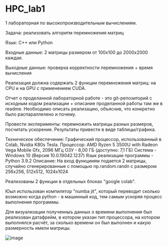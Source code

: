 # HPC_lab1

1 лабораторная по высокопроизводительным вычислениям.

Задача: реализовать алгоритм перемножения матриц

Язык: C++ или Python

Входные данные: 2 матрицы размером от 100х100 до 2000х2000 каждая.

Выходные данные: проверка корректности перемножения + время вычисления

Реализация должна содержать 2 функции перемножения матриц: на CPU и на GPU с применением CUDA.

Отчет о проделанной лабораторной работе - это git-репозиторий с исходным кодом реализации + описание проделанной работы там же в readme. Необходимо описать реализацию, объяснив, что конкретно было распараллелено и почему.

Провести эксперименты: перемножить матрицы разных размеров, посчитать ускорение. Результаты привести в виде таблицы/графика.

Техническое обеспечение:
Графический процессор, использованный в Colab, Nvidia K80s Tesla.
Процессор: AMD Ryzen 5 3500U with Radeon Vega Mobile Gfx, 2096 МГц
ОЗУ - 8,00 ГБ (доступно: 7,1 ГБ)
Система - Windows 10 (Версия 10.0.19042.1237)
Язык реализации программы - Python 3.9.2
Описание:
На вход функцииям подается 2 матрицы, случайно сгенерированные с помощью np.random.randn с размером 256х256, 512x512, 1024x1024

Реализованы 2 функции в отдельных блоках "google colab".

Юыл использован компилятор "numba jit", который переводит сколько возможно когда python - в машинный код, тем самым ускоряя процесс выполнения программы.

Для визуализации полученныъ данных о времени выполнения был реализован датафрейм, в котором указан тип процессора, на котором выполнялся расчёт, за сколько времени он был выполнен и какую размерность имели матрицы.

![image](https://user-images.githubusercontent.com/80954194/135681315-80d8027a-f725-4132-833a-38297472e69b.png)
